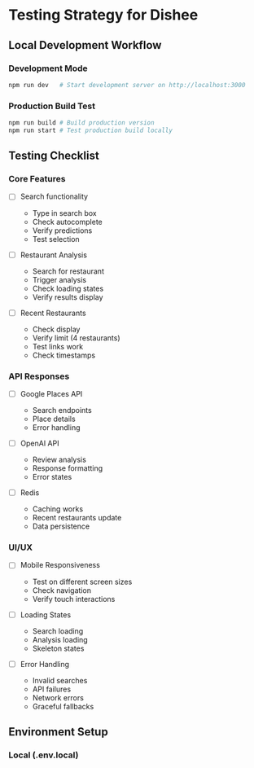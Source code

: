 # Testing Strategy for Dishee

## Local Development Workflow

### Development Mode
```bash
npm run dev   # Start development server on http://localhost:3000
```

### Production Build Test
```bash
npm run build # Build production version
npm run start # Test production build locally
```

## Testing Checklist

### Core Features
- [ ] Search functionality
  - Type in search box
  - Check autocomplete
  - Verify predictions
  - Test selection

- [ ] Restaurant Analysis
  - Search for restaurant
  - Trigger analysis
  - Check loading states
  - Verify results display

- [ ] Recent Restaurants
  - Check display
  - Verify limit (4 restaurants)
  - Test links work
  - Check timestamps

### API Responses
- [ ] Google Places API
  - Search endpoints
  - Place details
  - Error handling

- [ ] OpenAI API
  - Review analysis
  - Response formatting
  - Error states

- [ ] Redis
  - Caching works
  - Recent restaurants update
  - Data persistence

### UI/UX
- [ ] Mobile Responsiveness
  - Test on different screen sizes
  - Check navigation
  - Verify touch interactions

- [ ] Loading States
  - Search loading
  - Analysis loading
  - Skeleton states

- [ ] Error Handling
  - Invalid searches
  - API failures
  - Network errors
  - Graceful fallbacks

## Environment Setup

### Local (.env.local)

